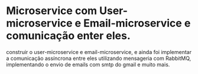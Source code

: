# Microservice com User-microservice e Email-microservice e comunicação enter eles.

construir o user-microservice e email-microservice, e ainda foi implementar a comunicação assíncrona entre eles utilizando mensageria com RabbitMQ, implementando o envio de emails com smtp do gmail e muito mais.
